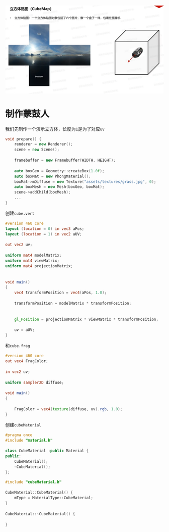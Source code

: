 ![输入图片说明](/imgs/2025-02-15/1kcIg0ADvqMmLevC.png)

# 制作蒙鼓人
我们先制作一个演示立方体，长度为`1`是为了对应`uv`
```cpp
void prepare() {
	renderer = new Renderer();
	scene = new Scene();

	framebuffer = new Framebuffer(WIDTH, HEIGHT);

	auto boxGeo = Geometry::createBox(1.0f);
	auto boxMat = new PhongMaterial();
	boxMat->mDiffuse = new Texture("assets/textures/grass.jpg", 0);
	auto boxMesh = new Mesh(boxGeo, boxMat);
	scene->addChild(boxMesh);
	...
}

```
创建`cube.vert`
```glsl
#version 460 core
layout (location = 0) in vec3 aPos;
layout (location = 1) in vec2 aUV;

out vec2 uv;

uniform mat4 modelMatrix;
uniform mat4 viewMatrix;
uniform mat4 projectionMatrix;


void main()
{
	vec4 transformPosition = vec4(aPos, 1.0);

	transformPosition = modelMatrix * transformPosition;


	gl_Position = projectionMatrix * viewMatrix * transformPosition;
	
	uv = aUV;
}
```
和`cube.frag`
```glsl
#version 460 core
out vec4 FragColor;

in vec2 uv;

uniform sampler2D diffuse;

void main()
{

	FragColor = vec4(texture(diffuse, uv).rgb, 1.0);
}
```
创建`cubeMaterial`
```cpp
#pragma once
#include "material.h"

class CubeMaterial :public Material {
public:
	CubeMaterial();
	~CubeMaterial();
};
```
```cpp
#include "cubeMaterial.h"

CubeMaterial::CubeMaterial() {
	mType = MaterialType::CubeMaterial;
}

CubeMaterial::~CubeMaterial() {

}
```
<!--stackedit_data:
eyJoaXN0b3J5IjpbMTMwMTI3ODY4MSwtMTc3NTU4NjU3NSwyMj
c0NzcxMDFdfQ==
-->